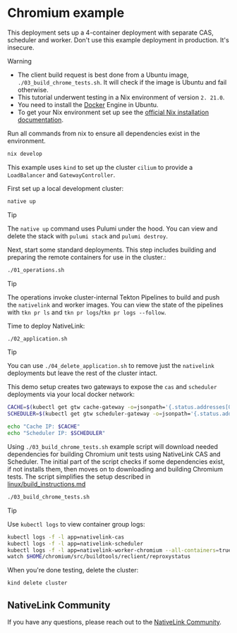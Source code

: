 # Chromium example

This deployment sets up a 4-container deployment with separate CAS, scheduler
and worker. Don't use this example deployment in production. It's insecure.

> [!WARNING]
> - The client build request is best done from a Ubuntu image, `./03_build_chrome_tests.sh`. It will check if the image is Ubuntu and
> fail otherwise.
> - This tutorial underwent testing in a Nix environment of version `2.
> 21.0`.
> - You need to install the [Docker](https://docs.docker.com/engine/install/ubuntu/) Engine in Ubuntu.
> - To get your Nix environment set up see the [official Nix installation documentation](https://nix.dev/install-nix).

Run all commands from nix to ensure all dependencies exist in the environment.

```bash
nix develop
```

This example uses `kind` to set up the cluster `cilium` to provide a
`LoadBalancer` and `GatewayController`.

First set up a local development cluster:

```bash
native up
```

> [!TIP]
> The `native up` command uses Pulumi under the hood. You can view and delete
> the stack with `pulumi stack` and `pulumi destroy`.

Next, start some standard deployments. This step includes building and preparing the remote containers for use in the cluster.:

```bash
./01_operations.sh
```

> [!TIP]
> The operations invoke cluster-internal Tekton Pipelines to build and push the
> `nativelink` and worker images. You can view the state of the pipelines with
> `tkn pr ls` and `tkn pr logs`/`tkn pr logs --follow`.

Time to deploy NativeLink:

```bash
./02_application.sh
```

> [!TIP]
> You can use `./04_delete_application.sh` to remove just the `nativelink`
> deployments but leave the rest of the cluster intact.

This demo setup creates two gateways to expose the `cas` and `scheduler`
deployments via your local docker network:

```bash
CACHE=$(kubectl get gtw cache-gateway -o=jsonpath='{.status.addresses[0].value}')
SCHEDULER=$(kubectl get gtw scheduler-gateway -o=jsonpath='{.status.addresses[0].value}')

echo "Cache IP: $CACHE"
echo "Scheduler IP: $SCHEDULER"
```

Using `./03_build_chrome_tests.sh` example script will download needed dependencies
for building Chromium unit tests using NativeLink CAS and Scheduler. The initial part
of the script checks if some dependencies exist, if not installs them, then moves on
to downloading and building Chromium tests. The script simplifies the setup described
in [linux/build_instructions.md](https://chromium.googlesource.com/chromium/src/+/main/docs/linux/build_instructions.md)

```bash
./03_build_chrome_tests.sh
```

> [!TIP]
> Use `kubectl logs` to view container group logs:
> ```bash
> kubectl logs -f -l app=nativelink-cas
> kubectl logs -f -l app=nativelink-scheduler
> kubectl logs -f -l app=nativelink-worker-chromium --all-containers=true
> watch $HOME/chromium/src/buildtools/reclient/reproxystatus
> ```

When you're done testing, delete the cluster:

```bash
kind delete cluster
```
## NativeLink Community
If you have any questions, please reach out to the [NativeLink Community](https://join.slack.com/t/nativelink/shared_invite/zt-2i2mipfr5-lZAEeWYEy4Eru94b3IOcdg).
